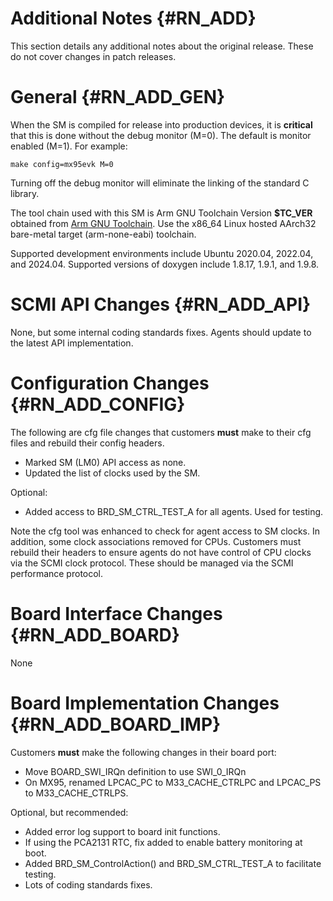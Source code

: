 Additional Notes {#RN_ADD}
================

This section details any additional notes about the original release. These do not cover
changes in patch releases.

General {#RN_ADD_GEN}
=======

When the SM is compiled for release into production devices, it is **critical** that this
is done without the debug monitor (M=0). The default is monitor enabled (M=1). For example:

	make config=mx95evk M=0

Turning off the debug monitor will eliminate the linking of the standard C library.

The tool chain used with this SM is Arm GNU Toolchain Version **$TC_VER** obtained from
[Arm GNU Toolchain](https://developer.arm.com/Tools%20and%20Software/GNU%20Toolchain).
Use the x86_64 Linux hosted AArch32 bare-metal target (arm-none-eabi) toolchain.

Supported development environments include Ubuntu 2020.04, 2022.04, and 2024.04. Supported
versions of doxygen include 1.8.17, 1.9.1, and 1.9.8.

SCMI API Changes {#RN_ADD_API}
================

None, but some internal coding standards fixes. Agents should update to the latest
API implementation.

Configuration Changes {#RN_ADD_CONFIG}
=====================

The following are cfg file changes that customers **must** make to their cfg files
and rebuild their config headers.

- Marked SM (LM0) API access as none.
- Updated the list of clocks used by the SM.

Optional:

- Added access to BRD_SM_CTRL_TEST_A for all agents. Used for testing.

Note the cfg tool was enhanced to check for agent access to SM clocks. In addition,
some clock associations removed for CPUs. Customers must rebuild their headers to
ensure agents do not have control of CPU clocks via the SCMI clock protocol. These
should be managed via the SCMI performance protocol.

Board Interface Changes {#RN_ADD_BOARD}
=======================

None

Board Implementation Changes {#RN_ADD_BOARD_IMP}
============================

Customers **must** make the following changes in their board port:

- Move BOARD_SWI_IRQn definition to use SWI_0_IRQn
- On MX95, renamed LPCAC_PC to M33_CACHE_CTRLPC and LPCAC_PS to M33_CACHE_CTRLPS. 

Optional, but recommended:

- Added error log support to board init functions.
- If using the PCA2131 RTC, fix added to enable battery monitoring at boot.
- Added BRD_SM_ControlAction() and BRD_SM_CTRL_TEST_A to facilitate testing.
- Lots of coding standards fixes.

